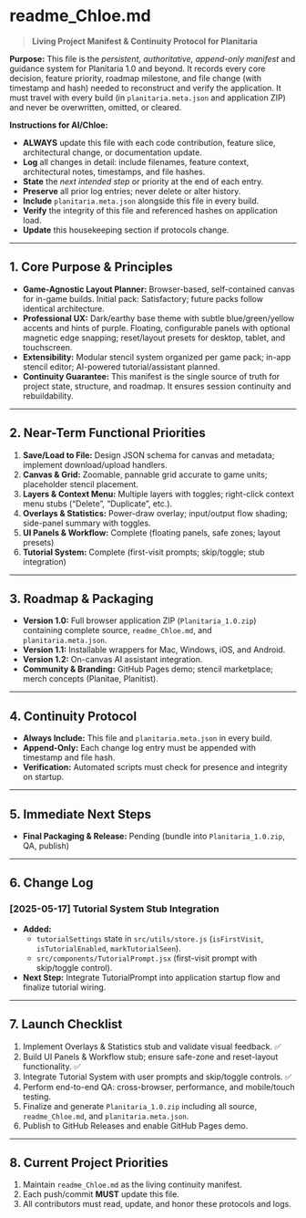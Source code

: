 # readme_Chloe.md

> **Living Project Manifest & Continuity Protocol for Planitaria**

**Purpose:** This file is the *persistent, authoritative, append-only manifest* and guidance system for Planitaria 1.0 and beyond. It records every core decision, feature priority, roadmap milestone, and file change (with timestamp and hash) needed to reconstruct and verify the application. It must travel with every build (in `planitaria.meta.json` and application ZIP) and never be overwritten, omitted, or cleared.

**Instructions for AI/Chloe:**
- **ALWAYS** update this file with each code contribution, feature slice, architectural change, or documentation update.
- **Log** all changes in detail: include filenames, feature context, architectural notes, timestamps, and file hashes.
- **State** the *next intended step* or priority at the end of each entry.
- **Preserve** all prior log entries; never delete or alter history.
- **Include** `planitaria.meta.json` alongside this file in every build.
- **Verify** the integrity of this file and referenced hashes on application load.
- **Update** this housekeeping section if protocols change.

---

## 1. Core Purpose & Principles
- **Game-Agnostic Layout Planner:** Browser-based, self-contained canvas for in-game builds. Initial pack: Satisfactory; future packs follow identical architecture.
- **Professional UX:** Dark/earthy base theme with subtle blue/green/yellow accents and hints of purple. Floating, configurable panels with optional magnetic edge snapping; reset/layout presets for desktop, tablet, and touchscreen.
- **Extensibility:** Modular stencil system organized per game pack; in-app stencil editor; AI-powered tutorial/assistant planned.
- **Continuity Guarantee:** This manifest is the single source of truth for project state, structure, and roadmap. It ensures session continuity and rebuildability.

---

## 2. Near-Term Functional Priorities
1. **Save/Load to File:** Design JSON schema for canvas and metadata; implement download/upload handlers.
2. **Canvas & Grid:** Zoomable, pannable grid accurate to game units; placeholder stencil placement.
3. **Layers & Context Menu:** Multiple layers with toggles; right-click context menu stubs (“Delete”, “Duplicate”, etc.).
4. **Overlays & Statistics:** Power-draw overlay; input/output flow shading; side-panel summary with toggles.
5. **UI Panels & Workflow:** Complete (floating panels, safe zones; layout presets)
6. **Tutorial System:** Complete (first-visit prompts; skip/toggle; stub integration)

---

## 3. Roadmap & Packaging
- **Version 1.0:** Full browser application ZIP (`Planitaria_1.0.zip`) containing complete source, `readme_Chloe.md`, and `planitaria.meta.json`.
- **Version 1.1:** Installable wrappers for Mac, Windows, iOS, and Android.
- **Version 1.2:** On-canvas AI assistant integration.
- **Community & Branding:** GitHub Pages demo; stencil marketplace; merch concepts (Planitae, Planitist).

---

## 4. Continuity Protocol
- **Always Include:** This file and `planitaria.meta.json` in every build.
- **Append-Only:** Each change log entry must be appended with timestamp and file hash.
- **Verification:** Automated scripts must check for presence and integrity on startup.

---

## 5. Immediate Next Steps
- **Final Packaging & Release:** Pending (bundle into `Planitaria_1.0.zip`, QA, publish)

---

## 6. Change Log
### [2025-05-17] Tutorial System Stub Integration
- **Added:**
  - `tutorialSettings` state in `src/utils/store.js` (`isFirstVisit`, `isTutorialEnabled`, `markTutorialSeen`).
  - `src/components/TutorialPrompt.jsx` (first-visit prompt with skip/toggle control).
- **Next Step:** Integrate TutorialPrompt into application startup flow and finalize tutorial wiring.

---

## 7. Launch Checklist
1. Implement Overlays & Statistics stub and validate visual feedback. ✅
2. Build UI Panels & Workflow stub; ensure safe-zone and reset-layout functionality. ✅
3. Integrate Tutorial System with user prompts and skip/toggle controls. ✅
4. Perform end-to-end QA: cross-browser, performance, and mobile/touch testing.
5. Finalize and generate `Planitaria_1.0.zip` including all source, `readme_Chloe.md`, and `planitaria.meta.json`.
6. Publish to GitHub Releases and enable GitHub Pages demo.

---

## 8. Current Project Priorities
1. Maintain `readme_Chloe.md` as the living continuity manifest.
2. Each push/commit **MUST** update this file.
3. All contributors must read, update, and honor these protocols and logs.
